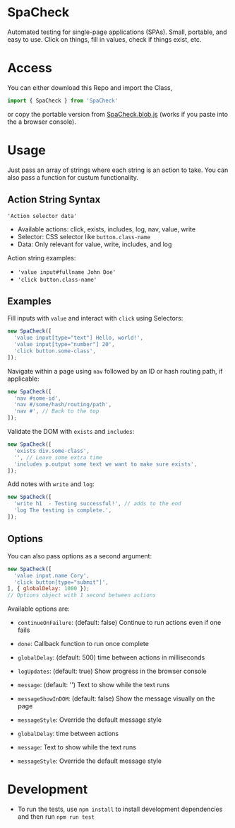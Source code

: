 # SpaCheck

Automated testing for single-page applications (SPAs). Small, portable, and easy to use. Click on things, fill in values, check if things exist, etc.

# Access

You can either download this Repo and import the Class,

```javascript
import { SpaCheck } from 'SpaCheck'
```

or copy the portable version from [SpaCheck.blob.js](./SpaCheck.blob.js) (works if you paste into the a browser console).

# Usage

Just pass an array of strings where each string is an action to take. You can also pass a function for custum functionality.

## Action String Syntax

`'Action selector data'`

* Available actions: click, exists, includes, log, nav, value, write
* Selector: CSS selector like `button.class-name`
* Data: Only relevant for value, write, includes, and log

Action string examples:

* `'value input#fullname John Doe'`
* `'click button.class-name'`

## Examples

Fill inputs with `value` and interact with `click` using Selectors:

```javascript
new SpaCheck([
  'value input[type="text"] Hello, world!',
  'value input[type="number"] 20',
  'click button.some-class',
]);
```

Navigate within a page using `nav` followed by an ID or hash routing path, if applicable:

```javascript
new SpaCheck([
  'nav #some-id',
  'nav #/some/hash/routing/path',
  'nav #', // Back to the top
]);
```

Validate the DOM with `exists` and `includes`:

```javascript
new SpaCheck([
  'exists div.some-class',
  '', // Leave some extra time
  'includes p.output some text we want to make sure exists',
]);
```

Add notes with `write` and `log`:
```javascript
new SpaCheck([
  'write h1  - Testing successful!', // adds to the end
  'log The testing is complete.',
]);
```

## Options

You can also pass options as a second argument:

```javascript
new SpaCheck([
  'value input.name Cory',
  'click button[type="submit"]',
], { globalDelay: 1000 });
// Options object with 1 second between actions
```

Available options are:

* `continueOnFailure`: (default: false) Continue to run actions even if one fails
* `done`: Callback function to run once complete
* `globalDelay`: (default: 500) time between actions in milliseconds
* `logUpdates`: (default: true) Show progress in the browser console
* `message`: (default: '') Text to show while the text runs
* `messageShowInDOM`: (default: false) Show the message visually on the page
* `messageStyle`: Override the default message style


* `globalDelay`: time between actions
* `message`: Text to show while the text runs
* `messageStyle`: Override the default message style

# Development

* To run the tests, use `npm install` to install development dependencies and then run `npm run test`
